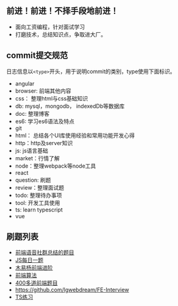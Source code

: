 
## 前进！前进！不择手段地前进！
+ 面向工资编程，针对面试学习
+ 打磨技术，总结知识点，争取进大厂。

## commit提交规范
日志信息以`<type>`开头，用于说明commit的类别，type使用下面标识。
+ angular
+ browser: 前端其他内容
+ css： 整理html与css基础知识
+ db: mysql，mongodb， indexedDb等数据库
+ doc: 整理博客
+ es6: 学习es6语法及特点
+ git
+ html： 总结各个UI库使用经验和常用功能开发心得
+ http：http及server知识
+ js: js语言基础
+ market：行情了解
+ node：整理webpack等node工具
+ react
+ question: 刷题
+ review：整理面试题
+ todo: 整理待办事项
+ tool: 开发工具使用
+ ts: learn typescript
+ vue


## 刷题列表
+ [前端语音社群总结的题目](https://github.com/febobo/web-interview)
+ [JS每日一题](https://github.com/lydiahallie/javascript-questions)
+ [木易杨前端进阶](https://github.com/Advanced-Frontend/Daily-Interview-Question)
+ [前端算法](https://github.com/sisterAn/JavaScript-Algorithms)
+ [400多道前端题目](https://github.com/sudheerj/javascript-interview-questions)
+ https://github.com/lgwebdream/FE-Interview
+ [TS练习](https://github.com/typescript-exercises/typescript-exercises)

